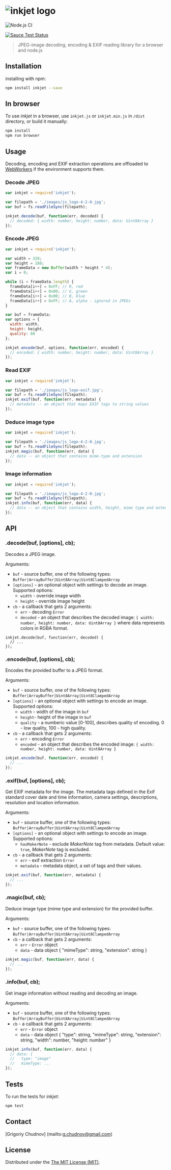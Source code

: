 # ![inkjet logo](images/inkjet-logo.png)

![Node.js CI](https://github.com/gchudnov/inkjet/workflows/Node.js%20CI/badge.svg)

[![Sauce Test Status](https://saucelabs.com/browser-matrix/gchudnov-open.svg)](https://saucelabs.com/u/gchudnov-open)

> JPEG-image decoding, encoding & EXIF reading library for a browser and node.js

## Installation

installing with npm:

```bash
npm install inkjet --save
```

## In browser

To use *inkjet* in a browser, use `inkjet.js` or `inkjet.min.js` in `/dist` directory, or build it manually:

```bash
npm install
npm run browser
```

## Usage
Decoding, encoding and EXIF extraction operations are offloaded to [WebWorkers](https://developer.mozilla.org/en-US/docs/Web/API/Web_Workers_API/Using_web_workers) if the environment supports them.

### Decode JPEG

```javascript
var inkjet = require('inkjet');

var filepath = './images/js_logo-4-2-0.jpg';
var buf = fs.readFileSync(filepath);

inkjet.decode(buf, function(err, decoded) {
  // decoded: { width: number, height: number, data: Uint8Array }
});
```

### Encode JPEG

```javascript
var inkjet = require('inkjet');

var width = 320;
var height = 180;
var frameData = new Buffer(width * height * 4);
var i = 0;

while (i < frameData.length) {
  frameData[i++] = 0xFF; // R, red
  frameData[i++] = 0x00; // G, green
  frameData[i++] = 0x00; // B, blue
  frameData[i++] = 0xFF; // A, alpha - ignored in JPEGs
}

var buf = frameData;
var options = {
  width: width,
  height: height,
  quality: 80
};

inkjet.encode(buf, options, function(err, encoded) {
  // encoded: { width: number, height: number, data: Uint8Array }
});
```

### Read EXIF

```javascript
var inkjet = require('inkjet');

var filepath = './images/js_logo-exif.jpg';
var buf = fs.readFileSync(filepath);
inkjet.exif(buf, function(err, metadata) {
  // metadata -- an object that maps EXIF tags to string values
});
```

### Deduce image type

```javascript
var inkjet = require('inkjet');

var filepath = './images/js_logo-4-2-0.jpg';
var buf = fs.readFileSync(filepath);
inkjet.magic(buf, function(err, data) {
  // data -- an object that contains mime-type and extension
});
```

### Image information

```javascript
var inkjet = require('inkjet');

var filepath = './images/js_logo-4-2-0.jpg';
var buf = fs.readFileSync(filepath);
inkjet.info(buf, function(err, data) {
  // data -- an object that contains width, height, mime type and extension data
});
```

## API

### .decode(buf, [options], cb);

Decodes a JPEG image.

Arguments:
* `buf` - source buffer, one of the following types: `Buffer|ArrayBuffer|Uint8Array|Uint8ClampedArray`
* `[options]` - an optional object with settings to decode an image. Supported options:
  * `width` - override image width
  * `height` - override image height
* `cb` - a callback that gets 2 arguments:
  * `err` - decoding `Error`
  * `decoded` - an object that describes the decoded image: `{ width: number, height: number, data: Uint8Array }`
                where data represents colors in RGBA format.

```javsscript
inkjet.decode(buf, function(err, decoded) {
  // ...
});
```

### .encode(buf, [options], cb);

Encodes the provided buffer to a JPEG format.

Arguments:
* `buf` - source buffer, one of the following types: `Buffer|ArrayBuffer|Uint8Array|Uint8ClampedArray`
* `[options]` - an optional object with settings to encode an image. Supported options:
  * `width` - width of the image in `buf`
  * `height`- height of the image in `buf`
  * `quality` - a numberic value [0-100], describes quality of encoding. 0 - low quality, 100 - high quality.
* `cb` - a callback that gets 2 arguments:
  * `err` - encoding `Error`
  * `encoded` - an object that describes the encoded image: `{ width: number, height: number, data: Uint8Array }`

```javascript
inkjet.encode(buf, function(err, encoded) {
  // ...
});
```

### .exif(buf, [options], cb);

Get EXIF metadata for the image. The metadata tags defined in the Exif standard cover date and time information, camera settings, descriptions, resolution and  location information.

Arguments:
* `buf` - source buffer, one of the following types: `Buffer|ArrayBuffer|Uint8Array|Uint8ClampedArray`
* `[options]` - an optional object with settings to encode an image. Supported options:
  * `hasMakerNote` - exclude *MakerNote* tag from metadata. Default value: `true`, *MakerNote* tag is excluded.
* `cb` - a callback that gets 2 arguments:
  * `err` - exif extraction `Error`
  * `metadata` - metadata object, a set of tags and their values.

```javascript
inkjet.exif(buf, function(err, metadata) {
  // ...
});
```

### .magic(buf, cb);

Deduce image type (mime type and extension) for the provided buffer.

Arguments:
* `buf` - source buffer, one of the following types: `Buffer|ArrayBuffer|Uint8Array|Uint8ClampedArray`
* `cb` - a callback that gets 2 arguments:
  * `err` - `Error` object
  * `data` - data object { "mimeType": string, "extension": string }

```javascript
inkjet.magic(buf, function(err, data) {
  // ...
});
```

### .info(buf, cb);

Get image information without reading and decoding an image.

Arguments:
* `buf` - source buffer, one of the following types: `Buffer|ArrayBuffer|Uint8Array|Uint8ClampedArray`
* `cb` - a callback that gets 2 arguments:
  * `err` - `Error` object
  * `data` - data object { "type": string, "mimeType": string, "extension": string, "width": number, "height: number" }

```javascript
inkjet.info(buf, function(err, data) {
  // data: {
  //   type: "image"
  //   mimeType: ...
});
```

## Tests

To run the tests for *inkjet*:

```bash
npm test
```

## Contact

[Grigoriy Chudnov] (mailto:g.chudnov@gmail.com)


## License

Distributed under the [The MIT License (MIT)](LICENSE).

